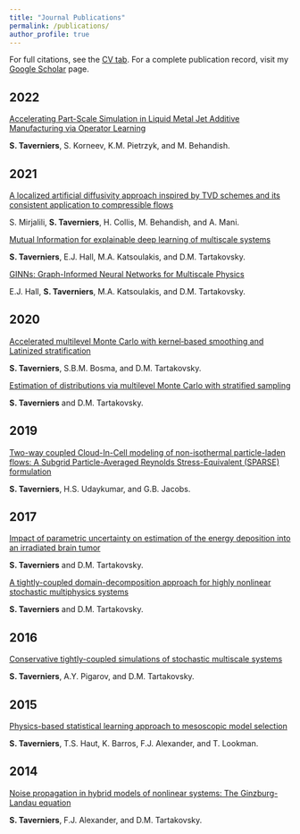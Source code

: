 ```yaml
---
title: "Journal Publications"
permalink: /publications/
author_profile: true
---
```


For full citations, see the [CV tab](https://chameleon20.github.io/cv/). For a complete publication record, visit my [Google Scholar](https://scholar.google.com/citations?user=evd0C28AAAAJ&hl=en) page.

## 2022

[Accelerating Part-Scale Simulation in Liquid Metal Jet Additive Manufacturing via Operator Learning](https://arxiv.org/abs/2202.03665)

<b>S. Taverniers</b>, S. Korneev, K.M. Pietrzyk, and M. Behandish.

## 2021

[A localized artificial diffusivity approach inspired by TVD schemes and its consistent application to compressible flows](http://web.stanford.edu/group/ctr/ResBriefs/2021/16_Mirjalili.pdf)

S. Mirjalili, <b>S. Taverniers</b>, H. Collis, M. Behandish, and A. Mani. 

[Mutual Information for explainable deep learning of multiscale systems](https://doi.org/10.1016/j.jcp.2021.110551)

<b>S. Taverniers</b>, E.J. Hall, M.A. Katsoulakis, and D.M. Tartakovsky.  

[GINNs: Graph-Informed Neural Networks for Multiscale Physics](https://doi.org/10.1016/j.jcp.2021.110192)

E.J. Hall, <b>S. Taverniers</b>, M.A. Katsoulakis, and D.M. Tartakovsky.  

## 2020

 [Accelerated multilevel Monte Carlo with kernel‐based smoothing and Latinized stratification](https://doi.org/10.1029/2019WR026984)  

<b>S. Taverniers</b>, S.B.M. Bosma, and D.M. Tartakovsky.   

[Estimation of distributions via multilevel Monte Carlo with stratified sampling](https://doi.org/10.1016/j.jcp.2020.109572)  

<b>S. Taverniers</b> and D.M. Tartakovsky.     

## 2019

[Two-way coupled Cloud-In-Cell modeling of non-isothermal particle-laden flows: A Subgrid Particle-Averaged Reynolds Stress-Equivalent (SPARSE) formulation](https://doi.org/10.1016/j.jcp.2019.01.001)  

<b>S. Taverniers</b>, H.S. Udaykumar, and G.B. Jacobs.

## 2017

[Impact of parametric uncertainty on estimation of the energy deposition into an irradiated brain tumor](https://doi.org/10.1016/j.jcp.2017.07.008)  

<b>S. Taverniers</b> and D.M. Tartakovsky.

[A tightly-coupled domain-decomposition approach for highly nonlinear stochastic multiphysics systems](https://doi.org/10.1016/j.jcp.2016.10.052)  

<b>S. Taverniers</b> and D.M. Tartakovsky.

## 2016

[Conservative tightly-coupled simulations of stochastic multiscale systems](https://doi.org/10.1016/j.jcp.2016.02.047)  

<b>S. Taverniers</b>, A.Y. Pigarov, and D.M. Tartakovsky.

## 2015

[Physics-based statistical learning approach to mesoscopic model selection](https://doi.org/10.1103/PhysRevE.92.053301)  

<b>S. Taverniers</b>, T.S. Haut, K. Barros, F.J. Alexander, and T. Lookman.

## 2014

[Noise propagation in hybrid models of nonlinear systems: The Ginzburg-Landau equation](https://doi.org/10.1016/j.jcp.2014.01.015)  

<b>S. Taverniers</b>, F.J. Alexander, and D.M. Tartakovsky.


